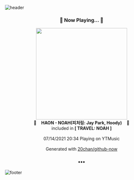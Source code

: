 ![header](https://capsule-render.vercel.app/api?type=wave&height=170&section=header&text=Hi.%20I'm%20SHIFT&fontColor=090707&fontAlignX=45&fontAlignY=65&fontSize=100)

<h3 align="center">🎵 Now Playing... 🎵</h3>
<p align="center">
  <a href="https://music.youtube.com/watch?v=XlgwZqJbIdg">
    <img width="300" src="https://lh3.googleusercontent.com/1I0xj3D_rWQa0V0a8CwokClrauqp-YgI7ClE-I1OC-TRzS5G8hjX5Jqk4dFU5cMfJ3oceghuLMDvtoIBYQ">
  </a>
  <br>
  🎵&nbsp&nbsp&nbsp <b>HAON - NOAH(피처링: Jay Park, Hoody)</b> &nbsp&nbsp&nbsp🎵
  <br>
  included in <b>[ TRAVEL: NOAH ]</b>
  
  <br />
  <br />
  07/14/2021 20:34 Playing on YTMusic
  <br />
  <br />
  Generated with <a href="https://github.com/20chan/github-now">20chan/github-now</a>
</p>

<h3 align="center">•••</h3>

![footer](https://capsule-render.vercel.app/api?type=wave&height=150&section=footer)
